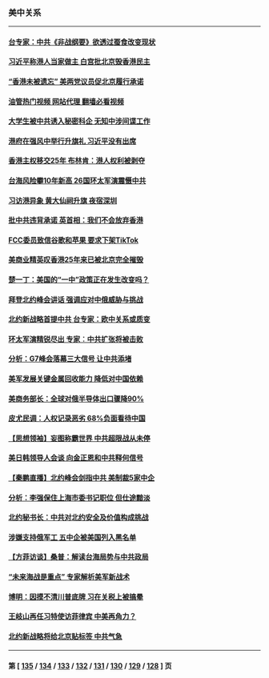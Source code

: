 ### 美中关系
---
#### [台专家：中共《非战纲要》欲透过蚕食改变现状](../../pages/nf1412576/n13771432.md?07020445) 
#### [习近平称港人当家做主 白宫批北京毁香港民主](../../pages/nf1412576/n13771587.md?07020445) 
#### [“香港未被遗忘” 美两党议员促北京履行承诺](../../pages/nf1412576/n13771578.md?07020445) 
#### [油管热门视频 网站代理 翻墙必看视频](http://209.222.30.114:81/youtube.html?07020445)
#### [大学生被中共诱入秘密科企 无知中涉间谍工作](../../pages/nf1412576/n13771025.md?07020445) 
#### [港府在强风中举行升旗礼 习近平没有出席](../../pages/nf1412576/n13771046.md?07020445) 
#### [香港主权移交25年 布林肯：港人权利被剥夺](../../pages/nf1412576/n13770972.md?07020445) 
#### [台海风险攀10年新高 26国环太军演震慑中共](../../pages/nf1412576/n13770929.md?07020445) 
#### [习访港异象 黄大仙祠升旗 夜宿深圳](../../pages/nf1412576/n13770965.md?07020445) 
#### [批中共违背承诺 英首相：我们不会放弃香港](../../pages/nf1412576/n13770927.md?07020445) 
#### [FCC委员致信谷歌和苹果 要求下架TikTok](../../pages/nf1412576/n13770963.md?07020445) 
#### [美商业精英叹香港25年来已被北京完全摧毁](../../pages/nf1412576/n13770923.md?07020445) 
#### [楚一丁：美国的“一中”政策正在发生改变吗？](../../pages/nf1412576/n13770935.md?07020445) 
#### [拜登北约峰会讲话 强调应对中俄威胁与挑战](../../pages/nf1412576/n13770867.md?07020445) 
#### [北约新战略首提中共 台专家：欧中关系或质变](../../pages/nf1412576/n13770757.md?07020445) 
#### [环太军演精锐尽出 专家︰中共扩张将被击败](../../pages/nf1412576/n13770768.md?07020445) 
#### [分析：G7峰会落幕三大信号 让中共添堵](../../pages/nf1412576/n13770331.md?07020445) 
#### [美军发展关键金属回收能力 降低对中国依赖](../../pages/nf1412576/n13770576.md?07020445) 
#### [美商务部长：全球对俄半导体出口骤降90%](../../pages/nf1412576/n13770314.md?07020445) 
#### [皮尤民调：人权记录恶劣 68%负面看待中国](../../pages/nf1412576/n13770177.md?07020445) 
#### [【思想领袖】妄图称霸世界 中共超限战从未停](../../pages/nf1412576/n13745142.md?07020445) 
#### [美日韩领导人会谈 向金正恩和中共释何信号](../../pages/nf1412576/n13770127.md?07020445) 
#### [【秦鹏直播】北约峰会剑指中共 美制裁5家中企](../../pages/nf1412576/n13770243.md?07020445) 
#### [分析：李强保住上海市委书记职位 但仕途黯淡](../../pages/nf1412576/n13770157.md?07020445) 
#### [北约秘书长：中共对北约安全及价值构成挑战](../../pages/nf1412576/n13769831.md?07020445) 
#### [涉嫌支持俄军工 五中企被美国列入黑名单](../../pages/nf1412576/n13769660.md?07020445) 
#### [【方菲访谈】桑普：解读台海局势与中共政局](../../pages/nf1412576/n13769381.md?07020445) 
#### [“未来海战是重点” 专家解析美军新战术](../../pages/nf1412576/n13769407.md?07020445) 
#### [博明：因摸不清川普底牌 习在关税上被搞晕](../../pages/nf1412576/n13768841.md?07020445) 
#### [王岐山再任习特使访菲律宾 中美再角力？](../../pages/nf1412576/n13769385.md?07020445) 
#### [北约新战略将给北京贴标签 中共气急](../../pages/nf1412576/n13769418.md?07020445) 

---
#### 第 [ [135](./135.md?07020445) / [134](./134.md?07020445) / [133](./133.md?07020445) / [132](./132.md?07020445) / [131](./131.md?07020445) / [130](./130.md?07020445) / [129](./129.md?07020445) / [128](./128.md?07020445) ] 页
